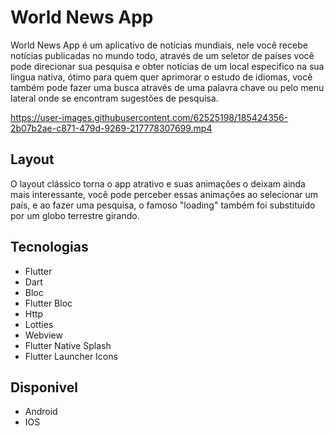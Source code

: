 # World News App

World News App é um aplicativo de notícias mundiais, nele você recebe notícias publicadas no mundo todo, através de um seletor de países você pode direcionar sua pesquisa e obter notícias de um local especifico na sua língua nativa, ótimo para quem quer aprimorar o estudo de idiomas, você também pode fazer uma busca através de uma palavra chave ou pelo menu lateral onde se encontram sugestões de pesquisa.



https://user-images.githubusercontent.com/62525198/185424356-2b07b2ae-c871-479d-9269-217778307699.mp4



## Layout

O layout clássico torna o app atrativo e suas animações o deixam ainda mais interessante, você pode perceber essas animações ao selecionar um país, e ao fazer uma pesquisa, o famoso "loading" também foi substituído por um globo terrestre girando.


## Tecnologias

* Flutter
* Dart
* Bloc
* Flutter Bloc
* Http
* Lotties
* Webview
* Flutter Native Splash
* Flutter Launcher Icons

## Disponivel

* Android
* IOS
